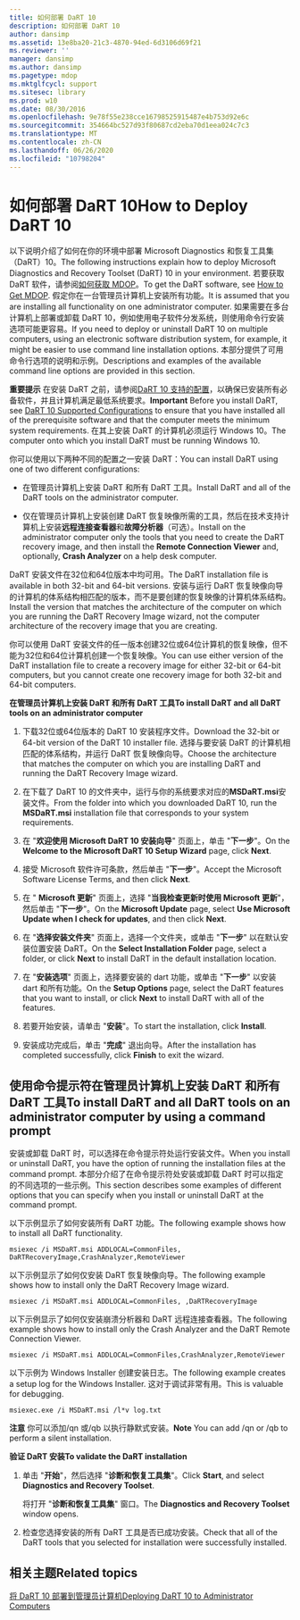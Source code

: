 ```yaml
---
title: 如何部署 DaRT 10
description: 如何部署 DaRT 10
author: dansimp
ms.assetid: 13e8ba20-21c3-4870-94ed-6d3106d69f21
ms.reviewer: ''
manager: dansimp
ms.author: dansimp
ms.pagetype: mdop
ms.mktglfcycl: support
ms.sitesec: library
ms.prod: w10
ms.date: 08/30/2016
ms.openlocfilehash: 9e78f55e238cce16798525915487e4b753d92e6c
ms.sourcegitcommit: 354664bc527d93f80687cd2eba70d1eea024c7c3
ms.translationtype: MT
ms.contentlocale: zh-CN
ms.lasthandoff: 06/26/2020
ms.locfileid: "10798204"
---
```

# <span data-ttu-id="8118a-103">如何部署 DaRT 10</span><span class="sxs-lookup"><span data-stu-id="8118a-103">How to Deploy DaRT 10</span></span>


<span data-ttu-id="8118a-104">以下说明介绍了如何在你的环境中部署 Microsoft Diagnostics 和恢复工具集（DaRT）10。</span><span class="sxs-lookup"><span data-stu-id="8118a-104">The following instructions explain how to deploy Microsoft Diagnostics and Recovery Toolset (DaRT) 10 in your environment.</span></span> <span data-ttu-id="8118a-105">若要获取 DaRT 软件，请参阅[如何获取 MDOP](https://go.microsoft.com/fwlink/?LinkId=322049)。</span><span class="sxs-lookup"><span data-stu-id="8118a-105">To get the DaRT software, see [How to Get MDOP](https://go.microsoft.com/fwlink/?LinkId=322049).</span></span> <span data-ttu-id="8118a-106">假定你在一台管理员计算机上安装所有功能。</span><span class="sxs-lookup"><span data-stu-id="8118a-106">It is assumed that you are installing all functionality on one administrator computer.</span></span> <span data-ttu-id="8118a-107">如果需要在多台计算机上部署或卸载 DaRT 10，例如使用电子软件分发系统，则使用命令行安装选项可能更容易。</span><span class="sxs-lookup"><span data-stu-id="8118a-107">If you need to deploy or uninstall DaRT 10 on multiple computers, using an electronic software distribution system, for example, it might be easier to use command line installation options.</span></span> <span data-ttu-id="8118a-108">本部分提供了可用命令行选项的说明和示例。</span><span class="sxs-lookup"><span data-stu-id="8118a-108">Descriptions and examples of the available command line options are provided in this section.</span></span>

<span data-ttu-id="8118a-109">**重要提示** 在安装 DaRT 之前，请参阅[DaRT 10 支持的配置](dart-10-supported-configurations.md)，以确保已安装所有必备软件，并且计算机满足最低系统要求。</span><span class="sxs-lookup"><span data-stu-id="8118a-109">**Important** Before you install DaRT, see [DaRT 10 Supported Configurations](dart-10-supported-configurations.md) to ensure that you have installed all of the prerequisite software and that the computer meets the minimum system requirements.</span></span> <span data-ttu-id="8118a-110">在其上安装 DaRT 的计算机必须运行 Windows 10。</span><span class="sxs-lookup"><span data-stu-id="8118a-110">The computer onto which you install DaRT must be running Windows 10.</span></span>

 

<span data-ttu-id="8118a-111">你可以使用以下两种不同的配置之一安装 DaRT：</span><span class="sxs-lookup"><span data-stu-id="8118a-111">You can install DaRT using one of two different configurations:</span></span>

-   <span data-ttu-id="8118a-112">在管理员计算机上安装 DaRT 和所有 DaRT 工具。</span><span class="sxs-lookup"><span data-stu-id="8118a-112">Install DaRT and all of the DaRT tools on the administrator computer.</span></span>

-   <span data-ttu-id="8118a-113">仅在管理员计算机上安装创建 DaRT 恢复映像所需的工具，然后在技术支持计算机上安装**远程连接查看器**和**故障分析器**（可选）。</span><span class="sxs-lookup"><span data-stu-id="8118a-113">Install on the administrator computer only the tools that you need to create the DaRT recovery image, and then install the **Remote Connection Viewer** and, optionally, **Crash Analyzer** on a help desk computer.</span></span>

<span data-ttu-id="8118a-114">DaRT 安装文件在32位和64位版本中均可用。</span><span class="sxs-lookup"><span data-stu-id="8118a-114">The DaRT installation file is available in both 32-bit and 64-bit versions.</span></span> <span data-ttu-id="8118a-115">安装与运行 DaRT 恢复映像向导的计算机的体系结构相匹配的版本，而不是要创建的恢复映像的计算机体系结构。</span><span class="sxs-lookup"><span data-stu-id="8118a-115">Install the version that matches the architecture of the computer on which you are running the DaRT Recovery Image wizard, not the computer architecture of the recovery image that you are creating.</span></span>

<span data-ttu-id="8118a-116">你可以使用 DaRT 安装文件的任一版本创建32位或64位计算机的恢复映像，但不能为32位和64位计算机创建一个恢复映像。</span><span class="sxs-lookup"><span data-stu-id="8118a-116">You can use either version of the DaRT installation file to create a recovery image for either 32-bit or 64-bit computers, but you cannot create one recovery image for both 32-bit and 64-bit computers.</span></span>

**<span data-ttu-id="8118a-117">在管理员计算机上安装 DaRT 和所有 DaRT 工具</span><span class="sxs-lookup"><span data-stu-id="8118a-117">To install DaRT and all DaRT tools on an administrator computer</span></span>**

1.  <span data-ttu-id="8118a-118">下载32位或64位版本的 DaRT 10 安装程序文件。</span><span class="sxs-lookup"><span data-stu-id="8118a-118">Download the 32-bit or 64-bit version of the DaRT 10 installer file.</span></span> <span data-ttu-id="8118a-119">选择与要安装 DaRT 的计算机相匹配的体系结构，并运行 DaRT 恢复映像向导。</span><span class="sxs-lookup"><span data-stu-id="8118a-119">Choose the architecture that matches the computer on which you are installing DaRT and running the DaRT Recovery Image wizard.</span></span>

2.  <span data-ttu-id="8118a-120">在下载了 DaRT 10 的文件夹中，运行与你的系统要求对应的**MSDaRT.msi**安装文件。</span><span class="sxs-lookup"><span data-stu-id="8118a-120">From the folder into which you downloaded DaRT 10, run the **MSDaRT.msi** installation file that corresponds to your system requirements.</span></span>

3.  <span data-ttu-id="8118a-121">在 "**欢迎使用 Microsoft DaRT 10 安装向导**" 页面上，单击 "**下一步**"。</span><span class="sxs-lookup"><span data-stu-id="8118a-121">On the **Welcome to the Microsoft DaRT 10 Setup Wizard** page, click **Next**.</span></span>

4.  <span data-ttu-id="8118a-122">接受 Microsoft 软件许可条款，然后单击 "**下一步**"。</span><span class="sxs-lookup"><span data-stu-id="8118a-122">Accept the Microsoft Software License Terms, and then click **Next**.</span></span>

5.  <span data-ttu-id="8118a-123">在 " **Microsoft 更新**" 页面上，选择 "**当我检查更新时使用 Microsoft 更新**"，然后单击 "**下一步**"。</span><span class="sxs-lookup"><span data-stu-id="8118a-123">On the **Microsoft Update** page, select **Use Microsoft Update when I check for updates**, and then click **Next**.</span></span>

6.  <span data-ttu-id="8118a-124">在 "**选择安装文件夹**" 页面上，选择一个文件夹，或单击 "**下一步**" 以在默认安装位置安装 DaRT。</span><span class="sxs-lookup"><span data-stu-id="8118a-124">On the **Select Installation Folder** page, select a folder, or click **Next** to install DaRT in the default installation location.</span></span>

7.  <span data-ttu-id="8118a-125">在 "**安装选项**" 页面上，选择要安装的 dart 功能，或单击 "**下一步**" 以安装 dart 和所有功能。</span><span class="sxs-lookup"><span data-stu-id="8118a-125">On the **Setup Options** page, select the DaRT features that you want to install, or click **Next** to install DaRT with all of the features.</span></span>

8.  <span data-ttu-id="8118a-126">若要开始安装，请单击 "**安装**"。</span><span class="sxs-lookup"><span data-stu-id="8118a-126">To start the installation, click **Install**.</span></span>

9.  <span data-ttu-id="8118a-127">安装成功完成后，单击 "**完成**" 退出向导。</span><span class="sxs-lookup"><span data-stu-id="8118a-127">After the installation has completed successfully, click **Finish** to exit the wizard.</span></span>

## <span data-ttu-id="8118a-128">使用命令提示符在管理员计算机上安装 DaRT 和所有 DaRT 工具</span><span class="sxs-lookup"><span data-stu-id="8118a-128">To install DaRT and all DaRT tools on an administrator computer by using a command prompt</span></span>


<span data-ttu-id="8118a-129">安装或卸载 DaRT 时，可以选择在命令提示符处运行安装文件。</span><span class="sxs-lookup"><span data-stu-id="8118a-129">When you install or uninstall DaRT, you have the option of running the installation files at the command prompt.</span></span> <span data-ttu-id="8118a-130">本部分介绍了在命令提示符处安装或卸载 DaRT 时可以指定的不同选项的一些示例。</span><span class="sxs-lookup"><span data-stu-id="8118a-130">This section describes some examples of different options that you can specify when you install or uninstall DaRT at the command prompt.</span></span>

<span data-ttu-id="8118a-131">以下示例显示了如何安装所有 DaRT 功能。</span><span class="sxs-lookup"><span data-stu-id="8118a-131">The following example shows how to install all DaRT functionality.</span></span>

``` syntax
msiexec /i MSDaRT.msi ADDLOCAL=CommonFiles, DaRTRecoveryImage,CrashAnalyzer,RemoteViewer 
```

<span data-ttu-id="8118a-132">以下示例显示了如何仅安装 DaRT 恢复映像向导。</span><span class="sxs-lookup"><span data-stu-id="8118a-132">The following example shows how to install only the DaRT Recovery Image wizard.</span></span>

``` syntax
msiexec /i MSDaRT.msi ADDLOCAL=CommonFiles, ,DaRTRecoveryImage
```

<span data-ttu-id="8118a-133">以下示例显示了如何仅安装崩溃分析器和 DaRT 远程连接查看器。</span><span class="sxs-lookup"><span data-stu-id="8118a-133">The following example shows how to install only the Crash Analyzer and the DaRT Remote Connection Viewer.</span></span>

``` syntax
msiexec /i MSDaRT.msi ADDLOCAL=CommonFiles,CrashAnalyzer,RemoteViewer 
```

<span data-ttu-id="8118a-134">以下示例为 Windows Installer 创建安装日志。</span><span class="sxs-lookup"><span data-stu-id="8118a-134">The following example creates a setup log for the Windows Installer.</span></span> <span data-ttu-id="8118a-135">这对于调试非常有用。</span><span class="sxs-lookup"><span data-stu-id="8118a-135">This is valuable for debugging.</span></span>

``` syntax
msiexec.exe /i MSDaRT.msi /l*v log.txt 
```

<span data-ttu-id="8118a-136">**注意** 你可以添加/qn 或/qb 以执行静默式安装。</span><span class="sxs-lookup"><span data-stu-id="8118a-136">**Note** You can add /qn or /qb to perform a silent installation.</span></span>

 

**<span data-ttu-id="8118a-137">验证 DaRT 安装</span><span class="sxs-lookup"><span data-stu-id="8118a-137">To validate the DaRT installation</span></span>**

1.  <span data-ttu-id="8118a-138">单击 "**开始**"，然后选择 "**诊断和恢复工具集**"。</span><span class="sxs-lookup"><span data-stu-id="8118a-138">Click **Start**, and select **Diagnostics and Recovery Toolset**.</span></span>

    <span data-ttu-id="8118a-139">将打开 "**诊断和恢复工具集**" 窗口。</span><span class="sxs-lookup"><span data-stu-id="8118a-139">The **Diagnostics and Recovery Toolset** window opens.</span></span>

2.  <span data-ttu-id="8118a-140">检查您选择安装的所有 DaRT 工具是否已成功安装。</span><span class="sxs-lookup"><span data-stu-id="8118a-140">Check that all of the DaRT tools that you selected for installation were successfully installed.</span></span>

## <span data-ttu-id="8118a-141">相关主题</span><span class="sxs-lookup"><span data-stu-id="8118a-141">Related topics</span></span>


[<span data-ttu-id="8118a-142">将 DaRT 10 部署到管理员计算机</span><span class="sxs-lookup"><span data-stu-id="8118a-142">Deploying DaRT 10 to Administrator Computers</span></span>](deploying-dart-10-to-administrator-computers.md)

 

 





